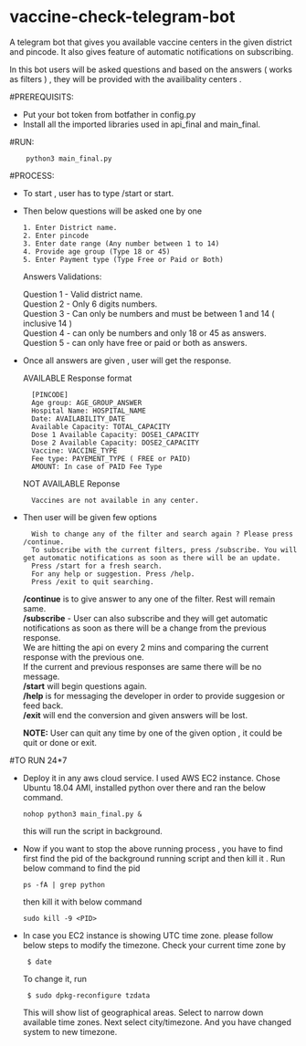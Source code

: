 # vaccine-check-telegram-bot
A telegram bot that gives you available vaccine centers in the given district and pincode. It also gives feature of automatic notifications on subscribing.

In this bot users will be asked questions and based on the answers ( works as filters ) , they will be provided with the availibality centers .

#PREREQUISITS:

  - Put your bot token from botfather in config.py
  - Install all the imported libraries used in api_final and main_final.
 
#RUN:

        python3 main_final.py

#PROCESS:

  - To start , user has to type /start or start.
  - Then below questions will be asked one by one

        1. Enter District name.
        2. Enter pincode
        3. Enter date range (Any number between 1 to 14)
        4. Provide age group (Type 18 or 45)
        5. Enter Payment type (Type Free or Paid or Both)
 
    Answers Validations:
    
      Question 1 -  Valid district name.\
      Question 2 -  Only 6 digits numbers.\
      Question 3 -  Can only be numbers and must be between 1 and 14 ( inclusive 14 )\
      Question 4 -  can only be numbers and only 18 or 45 as answers.\
      Question 5 -  can only have free or paid or both as answers.          
      

  - Once all answers are given , user will get the response.
    
       AVAILABLE Response format
         
          [PINCODE]
          Age group: AGE_GROUP_ANSWER
          Hospital Name: HOSPITAL_NAME
          Date: AVAILABILITY_DATE
          Available Capacity: TOTAL_CAPACITY
          Dose 1 Available Capacity: DOSE1_CAPACITY
          Dose 2 Available Capacity: DOSE2_CAPACITY
          Vaccine: VACCINE_TYPE
          Fee type: PAYEMENT_TYPE ( FREE or PAID)
          AMOUNT: In case of PAID Fee Type

     NOT AVAILABLE Reponse
       
          Vaccines are not available in any center.

  - Then user will be given few options
      
          Wish to change any of the filter and search again ? Please press /continue.
          To subscribe with the current filters, press /subscribe. You will get automatic notifications as soon as there will be an update.       
          Press /start for a fresh search.
          For any help or suggestion. Press /help.
          Press /exit to quit searching.
          
      <b>/continue</b> is to give answer to any one of the filter. Rest will remain same.\
      <b>/subscribe</b> - User can also subscribe and they will get automatic notifications as soon as there will be a change from the previous response.\
              We are hitting the api on every 2 mins and comparing the current response with the previous one.\
              If the current and previous responses are same there will be no message.\
      <b>/start</b> will begin questions again.\
      <b>/help</b> is for messaging the developer in order to provide suggesion or feed back.\
      <b>/exit</b> will end the conversion and given answers will be lost.
  
    <b>NOTE:</b> User can quit any time by one of the given option , it could be quit or done or exit.

#TO RUN 24*7
  
   - Deploy it in any aws cloud service. I used AWS EC2 instance. Chose Ubuntu 18.04 AMI, installed python over there and ran the below command.
   
         nohop python3 main_final.py &
   
     this will run the script in background.
   
   - Now if you want to stop the above running process , you have to find first find the pid of the background running script and then kill it .
     Run below command to find the pid
   
         ps -fA | grep python  
     
     then kill it with below command  
     
         sudo kill -9 <PID>
   
   - In case you EC2 instance is showing UTC time zone. please follow below steps to modify the timezone.
     Check your current time zone by

          $ date
     To change it, run

          $ sudo dpkg-reconfigure tzdata
     This will show list of geographical areas. Select to narrow down available time zones. Next select city/timezone. And you have changed system to new timezone.
    
